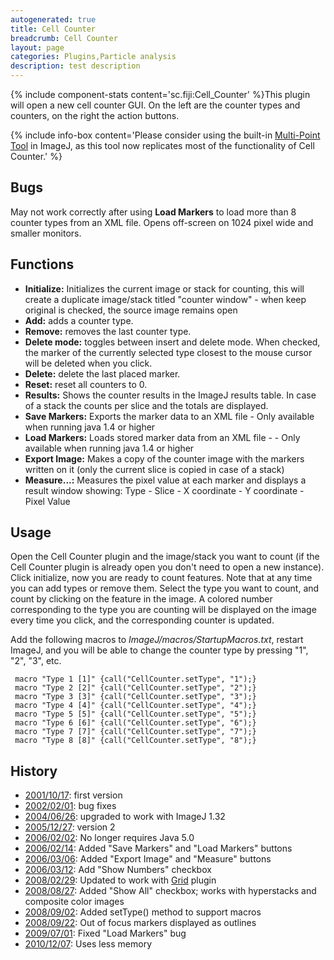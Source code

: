 ```yaml
---
autogenerated: true
title: Cell Counter
breadcrumb: Cell Counter
layout: page
categories: Plugins,Particle analysis
description: test description
---
```


{% include component-stats content='sc.fiji:Cell\_Counter' %}This plugin will open a new cell counter GUI. On the left are the counter types and counters, on the right the action buttons.

{% include info-box content='Please consider using the built-in [Multi-Point Tool](https://imagej.net/docs/guide/146-19.html#sec:Multi-point-Tool) in ImageJ, as this tool now replicates most of the functionality of Cell Counter.' %}

## Bugs

May not work correctly after using **Load Markers** to load more than 8 counter types from an XML file. Opens off-screen on 1024 pixel wide and smaller monitors.

## Functions

  - **Initialize:** Initializes the current image or stack for counting, this will create a duplicate image/stack titled "counter window" - when keep original is checked, the source image remains open
  - **Add:** adds a counter type.
  - **Remove:** removes the last counter type.
  - **Delete mode:** toggles between insert and delete mode. When checked, the marker of the currently selected type closest to the mouse cursor will be deleted when you click.
  - **Delete:** delete the last placed marker.
  - **Reset:** reset all counters to 0.
  - **Results:** Shows the counter results in the ImageJ results table. In case of a stack the counts per slice and the totals are displayed.
  - **Save Markers:** Exports the marker data to an XML file - Only available when running java 1.4 or higher
  - **Load Markers:** Loads stored marker data from an XML file - - Only available when running java 1.4 or higher
  - **Export Image:** Makes a copy of the counter image with the markers written on it (only the current slice is copied in case of a stack)
  - **Measure...:** Measures the pixel value at each marker and displays a result window showing: Type - Slice - X coordinate - Y coordinate - Pixel Value

## Usage

Open the Cell Counter plugin and the image/stack you want to count (if the Cell Counter plugin is already open you don't need to open a new instance). Click initialize, now you are ready to count features. Note that at any time you can add types or remove them. Select the type you want to count, and count by clicking on the feature in the image. A colored number corresponding to the type you are counting will be displayed on the image every time you click, and the corresponding counter is updated.

Add the following macros to *ImageJ/macros/StartupMacros.txt*, restart ImageJ, and you will be able to change the counter type by pressing "1", "2", "3", etc.

` macro "Type 1 [1]" {call("CellCounter.setType", "1");}`  
` macro "Type 2 [2]" {call("CellCounter.setType", "2");}`  
` macro "Type 3 [3]" {call("CellCounter.setType", "3");}`  
` macro "Type 4 [4]" {call("CellCounter.setType", "4");}`  
` macro "Type 5 [5]" {call("CellCounter.setType", "5");}`  
` macro "Type 6 [6]" {call("CellCounter.setType", "6");}`  
` macro "Type 7 [7]" {call("CellCounter.setType", "7");}`  
` macro "Type 8 [8]" {call("CellCounter.setType", "8");}`

## History

  - <u>2001/10/17</u>: first version
  - <u>2002/02/01</u>: bug fixes
  - <u>2004/06/26</u>: upgraded to work with ImageJ 1.32
  - <u>2005/12/27</u>: version 2
  - <u>2006/02/02</u>: No longer requires Java 5.0
  - <u>2006/02/14</u>: Added "Save Markers" and "Load Markers" buttons
  - <u>2006/03/06</u>: Added "Export Image" and "Measure" buttons
  - <u>2006/03/12</u>: Add "Show Numbers" checkbox
  - <u>2008/02/29</u>: Updated to work with [Grid](https://imagej.net/plugins/grid.html) plugin
  - <u>2008/08/27</u>: Added "Show All" checkbox; works with hyperstacks and composite color images
  - <u>2008/09/02</u>: Added setType() method to support macros
  - <u>2008/09/22</u>: Out of focus markers displayed as outlines
  - <u>2009/07/01</u>: Fixed "Load Markers" bug
  - <u>2010/12/07</u>: Uses less memory

 
